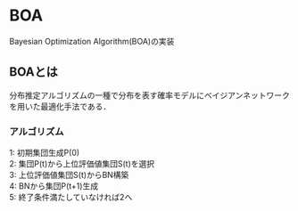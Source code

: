 # BOA  
Bayesian Optimization Algorithm(BOA)の実装
## BOAとは  
分布推定アルゴリズムの一種で分布を表す確率モデルにベイジアンネットワークを用いた最適化手法である．  
### アルゴリズム  
1: 初期集団生成P(0)  
2: 集団P(t)から上位評価値集団S(t)を選択  
3: 上位評価値集団S(t)からBN構築  
4: BNから集団P(t+1)生成  
5: 終了条件満たしていなければ2へ  
